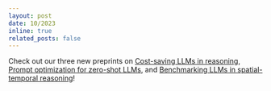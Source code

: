 ```yaml
---
layout: post
date: 10/2023
inline: true
related_posts: false
---
```


Check out our three new preprints on <a href="https://arxiv.org/pdf/2310.03094.pdf">Cost-saving LLMs in reasoning</a>, <a href="https://arxiv.org/pdf/2310.02107.pdf">Prompt optimization for zero-shot LLMs</a>, and <a href="https://arxiv.org/pdf/2310.03249.pdf">Benchmarking LLMs in spatial-temporal reasoning</a>!